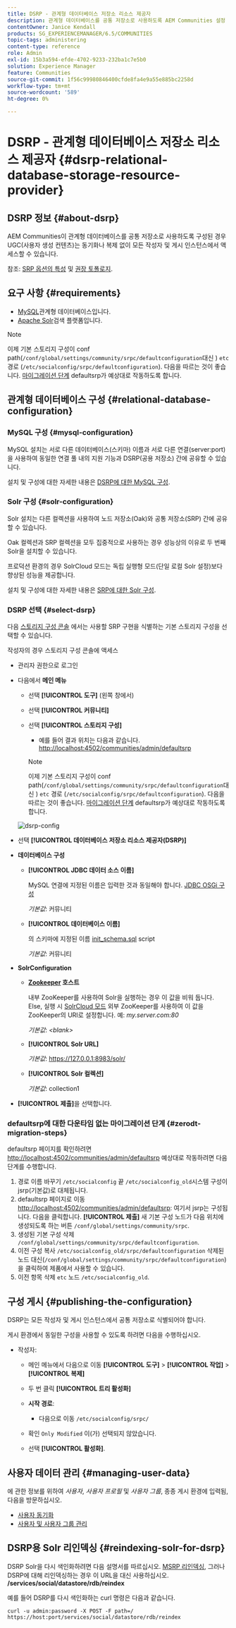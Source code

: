 ```yaml
---
title: DSRP - 관계형 데이터베이스 저장소 리소스 제공자
description: 관계형 데이터베이스를 공통 저장소로 사용하도록 AEM Communities 설정
contentOwner: Janice Kendall
products: SG_EXPERIENCEMANAGER/6.5/COMMUNITIES
topic-tags: administering
content-type: reference
role: Admin
exl-id: 15b3a594-efde-4702-9233-232ba1c7e5b0
solution: Experience Manager
feature: Communities
source-git-commit: 1f56c99980846400cfde8fa4e9a55e885bc2258d
workflow-type: tm+mt
source-wordcount: '589'
ht-degree: 0%

---
```


# DSRP - 관계형 데이터베이스 저장소 리소스 제공자 {#dsrp-relational-database-storage-resource-provider}

## DSRP 정보 {#about-dsrp}

AEM Communities이 관계형 데이터베이스를 공통 저장소로 사용하도록 구성된 경우 UGC(사용자 생성 컨텐츠)는 동기화나 복제 없이 모든 작성자 및 게시 인스턴스에서 액세스할 수 있습니다.

참조: [SRP 옵션의 특성](working-with-srp.md#characteristics-of-srp-options) 및 [권장 토폴로지](topologies.md).

## 요구 사항 {#requirements}

* [MySQL](#mysql-configuration)관계형 데이터베이스입니다.
* [Apache Solr](#solr-configuration)검색 플랫폼입니다.

>[!NOTE]
>
>이제 기본 스토리지 구성이 conf path(`/conf/global/settings/community/srpc/defaultconfiguration`대신 ) `etc` 경로 (`/etc/socialconfig/srpc/defaultconfiguration`). 다음을 따르는 것이 좋습니다. [마이그레이션 단계](#zerodt-migration-steps) defaultsrp가 예상대로 작동하도록 합니다.

## 관계형 데이터베이스 구성 {#relational-database-configuration}

### MySQL 구성 {#mysql-configuration}

MySQL 설치는 서로 다른 데이터베이스(스키마) 이름과 서로 다른 연결(server:port)을 사용하여 동일한 연결 풀 내의 지원 기능과 DSRP(공용 저장소) 간에 공유할 수 있습니다.

설치 및 구성에 대한 자세한 내용은 [DSRP에 대한 MySQL 구성](dsrp-mysql.md).

### Solr 구성 {#solr-configuration}

Solr 설치는 다른 컬렉션을 사용하여 노드 저장소(Oak)와 공통 저장소(SRP) 간에 공유할 수 있습니다.

Oak 컬렉션과 SRP 컬렉션을 모두 집중적으로 사용하는 경우 성능상의 이유로 두 번째 Solr을 설치할 수 있습니다.

프로덕션 환경의 경우 SolrCloud 모드는 독립 실행형 모드(단일 로컬 Solr 설정)보다 향상된 성능을 제공합니다.

설치 및 구성에 대한 자세한 내용은 [SRP에 대한 Solr 구성](solr.md).

### DSRP 선택 {#select-dsrp}

다음 [스토리지 구성 콘솔](srp-config.md) 에서는 사용할 SRP 구현을 식별하는 기본 스토리지 구성을 선택할 수 있습니다.

작성자의 경우 스토리지 구성 콘솔에 액세스

* 관리자 권한으로 로그인
* 다음에서 **메인 메뉴**

   * 선택 **[!UICONTROL 도구]** (왼쪽 창에서)
   * 선택 **[!UICONTROL 커뮤니티]**
   * 선택 **[!UICONTROL 스토리지 구성]**

      * 예를 들어 결과 위치는 다음과 같습니다. [http://localhost:4502/communities/admin/defaultsrp](http://localhost:4502/communities/admin/defaultsrp)

     >[!NOTE]
     >
     >이제 기본 스토리지 구성이 conf path(`/conf/global/settings/community/srpc/defaultconfiguration`대신 ) `etc` 경로 (`/etc/socialconfig/srpc/defaultconfiguration`). 다음을 따르는 것이 좋습니다. [마이그레이션 단계](#zerodt-migration-steps) defaultsrp가 예상대로 작동하도록 합니다.

  ![dsrp-config](assets/dsrp-config.png)

* 선택 **[!UICONTROL 데이터베이스 저장소 리소스 제공자(DSRP)]**
* **데이터베이스 구성**

   * **[!UICONTROL JDBC 데이터 소스 이름]**

     MySQL 연결에 지정된 이름은 입력한 것과 동일해야 합니다. [JDBC OSGi 구성](dsrp-mysql.md#configurejdbcconnections)

     *기본값*: 커뮤니티

   * **[!UICONTROL 데이터베이스 이름]**

     의 스키마에 지정된 이름 [init_schema.sql](dsrp-mysql.md#obtain-the-sql-script) script

     *기본값*: 커뮤니티

* **SolrConfiguration**

   * **[Zookeeper](https://solr.apache.org/guide/6_6/using-zookeeper-to-manage-configuration-files.html) 호스트**

     내부 ZooKeeper를 사용하여 Solr을 실행하는 경우 이 값을 비워 둡니다. Else, 실행 시 [SolrCloud 모드](solr.md#solrcloud-mode) 외부 ZooKeeper를 사용하여 이 값을 ZooKeeper의 URI로 설정합니다. 예: *my.server.com:80*

     *기본값*: *&lt;blank>*

   * **[!UICONTROL Solr URL]**

     *기본값*: https://127.0.0.1:8983/solr/

   * **[!UICONTROL Solr 컬렉션]**

     *기본값*: collection1

* **[!UICONTROL 제출]**&#x200B;을 선택합니다.

### defaultsrp에 대한 다운타임 없는 마이그레이션 단계 {#zerodt-migration-steps}

defaultsrp 페이지를 확인하려면 [http://localhost:4502/communities/admin/defaultsrp](http://localhost:4502/communities/admin/defaultsrp) 예상대로 작동하려면 다음 단계를 수행합니다.

1. 경로 이름 바꾸기 `/etc/socialconfig` 끝 `/etc/socialconfig_old`시스템 구성이 jsrp(기본값)로 대체됩니다.
1. defaultsrp 페이지로 이동 [http://localhost:4502/communities/admin/defaultsrp](http://localhost:4502/communities/admin/defaultsrp): 여기서 jsrp는 구성됩니다. 다음을 클릭합니다. **[!UICONTROL 제출]** 새 기본 구성 노드가 다음 위치에 생성되도록 하는 버튼 `/conf/global/settings/community/srpc`.
1. 생성된 기본 구성 삭제 `/conf/global/settings/community/srpc/defaultconfiguration`.
1. 이전 구성 복사 `/etc/socialconfig_old/srpc/defaultconfiguration` 삭제된 노드 대신(`/conf/global/settings/community/srpc/defaultconfiguration`)을 클릭하여 제품에서 사용할 수 있습니다.
1. 이전 항목 삭제 `etc` 노드 `/etc/socialconfig_old`.

## 구성 게시 {#publishing-the-configuration}

DSRP는 모든 작성자 및 게시 인스턴스에서 공통 저장소로 식별되어야 합니다.

게시 환경에서 동일한 구성을 사용할 수 있도록 하려면 다음을 수행하십시오.

* 작성자:

   * 메인 메뉴에서 다음으로 이동 **[!UICONTROL 도구]** > **[!UICONTROL 작업]** > **[!UICONTROL 복제]**
   * 두 번 클릭 **[!UICONTROL 트리 활성화]**
   * **시작 경로**:

      * 다음으로 이동 `/etc/socialconfig/srpc/`

   * 확인 `Only Modified` 이(가) 선택되지 않았습니다.
   * 선택 **[!UICONTROL 활성화]**.

## 사용자 데이터 관리 {#managing-user-data}

에 관한 정보를 위하여 *사용자*, *사용자 프로필* 및 *사용자 그룹*, 종종 게시 환경에 입력됨, 다음을 방문하십시오.

* [사용자 동기화](sync.md)
* [사용자 및 사용자 그룹 관리](users.md)

## DSRP용 Solr 리인덱싱 {#reindexing-solr-for-dsrp}

DSRP Solr을 다시 색인화하려면 다음 설명서를 따르십시오. [MSRP 리인덱싱](msrp.md#msrp-reindex-tool), 그러나 DSRP에 대해 리인덱싱하는 경우 이 URL을 대신 사용하십시오. **/services/social/datastore/rdb/reindex**

예를 들어 DSRP를 다시 색인화하는 curl 명령은 다음과 같습니다.

```shell
curl -u admin:password -X POST -F path=/ https://host:port/services/social/datastore/rdb/reindex
```

